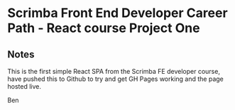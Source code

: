 # Scrimba Front End Developer Career Path - React course Project One

## Notes
This is the first simple React SPA from the Scrimba FE developer course, have pushed this to Github to try and get GH Pages working and the page hosted live.

Ben


